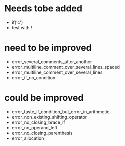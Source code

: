 # Needs tobe added
- if('c')
- test with !

# need to be improved
- error_several_comments_after_another
- error_multiline_comment_over_several_lines_spaced
- error_multiline_comment_over_several_lines
- error_if_no_condition

# could be improved
- error_taste_if_condition_but_error_in_arithmetic
- error_non_existing_shifting_operator
- error_no_closing_brace_if
- error_no_operand_left
- error_no_closing_parenthesis
- error_allocation

